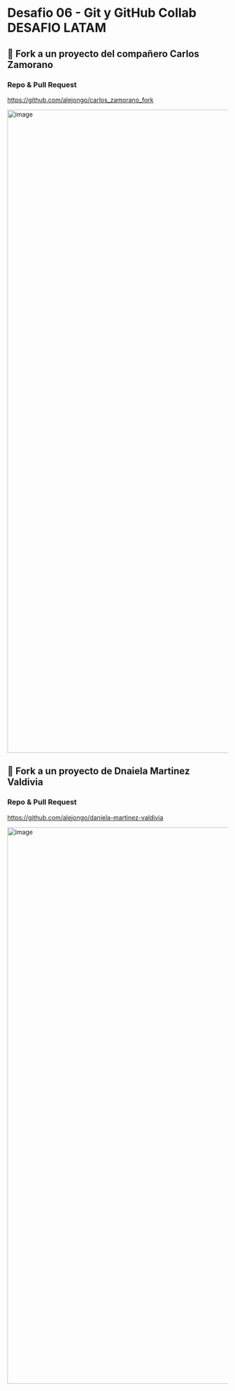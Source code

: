 # Desafio 06 - Git y GitHub Collab DESAFIO LATAM


## 🚀 Fork a un proyecto del compañero Carlos Zamorano


### Repo & Pull Request

https://github.com/alejongo/carlos_zamorano_fork

<img width="1467" alt="image" src="https://github.com/user-attachments/assets/28133a29-cf0c-40b4-a639-8eb17bf7216c">

## 🚀 Fork a un proyecto de Dnaiela Martinez Valdivia

### Repo & Pull Request


https://github.com/alejongo/daniela-martinez-valdivia

<img width="1269" alt="image" src="https://github.com/user-attachments/assets/6a708ab3-d98f-4992-9d48-d4d90c6860c3">
